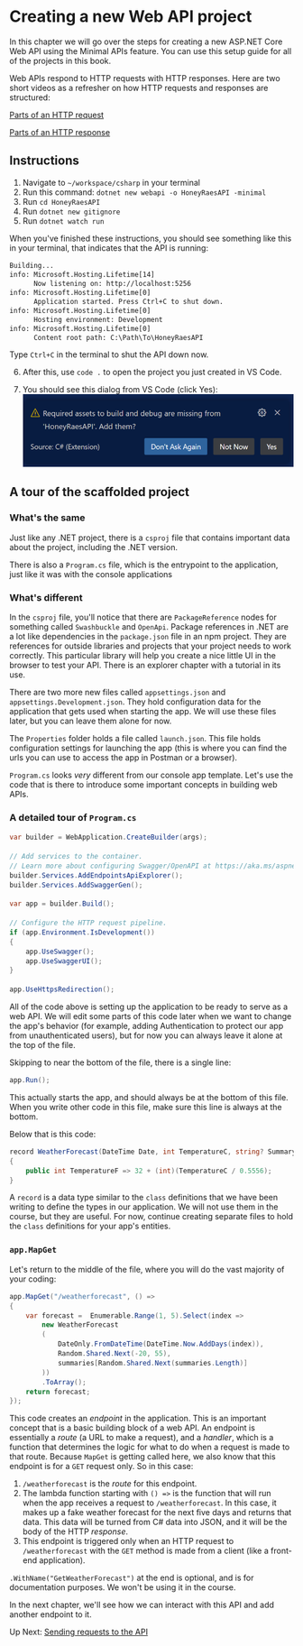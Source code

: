# Creating a new Web API project
In this chapter we will go over the steps for creating a new ASP.NET Core Web API using the Minimal APIs feature. You can use this setup guide for all of the projects in this book.

Web APIs respond to HTTP requests with HTTP responses. Here are two short videos as a refresher on how HTTP requests and responses are structured:

[Parts of an HTTP request](https://youtu.be/pHFWGN-upGM)

[Parts of an HTTP response](https://youtu.be/c9sMNc2PrMU)

## Instructions

1. Navigate to `~/workspace/csharp` in your terminal
1. Run this command: `dotnet new webapi -o HoneyRaesAPI -minimal`
1. Run `cd HoneyRaesAPI`
1. Run `dotnet new gitignore`
1. Run `dotnet watch run`

When you've finished these instructions, you should see something like this in your terminal, that indicates that the API is running:
```
Building...
info: Microsoft.Hosting.Lifetime[14]
      Now listening on: http://localhost:5256
info: Microsoft.Hosting.Lifetime[0]
      Application started. Press Ctrl+C to shut down.
info: Microsoft.Hosting.Lifetime[0]
      Hosting environment: Development
info: Microsoft.Hosting.Lifetime[0]
      Content root path: C:\Path\To\HoneyRaesAPI
```

Type `Ctrl+C` in the terminal to shut the API down now.

6. After this, use `code .` to open the project you just created in VS Code.

6. You should see this dialog from VS Code (click Yes):
![build and debug assets confirmation](../../assets/honey-raes-assets-confirm.png)

## A tour of the scaffolded project

### What's the same
Just like any .NET project, there is a `csproj` file that contains important data about the project, including the .NET version.

There is also a `Program.cs` file, which is the entrypoint to the application, just like it was with the console applications

### What's different

In the `csproj` file, you'll notice that there are `PackageReference` nodes for something called `Swashbuckle` and `OpenApi`. Package references in .NET are a lot like dependencies in the `package.json` file in an npm project. They are references for outside libraries and projects that your project needs to work correctly. This particular library will help you create a nice little UI in the browser to test your API. There is an explorer chapter with a tutorial in its use.

There are two more new files called `appsettings.json` and `appsettings.Development.json`. They hold configuration data for the application that gets used when starting the app. We will use these files later, but you can leave them alone for now.

The `Properties` folder holds a file called `launch.json`. This file holds configuration settings for launching the app (this is where you can find the urls you can use to access the app in Postman or a browser).

`Program.cs` looks _very_ different from our console app template. Let's use the code that is there to introduce some important concepts in building web APIs.

### A detailed tour of `Program.cs`

``` csharp
var builder = WebApplication.CreateBuilder(args);

// Add services to the container.
// Learn more about configuring Swagger/OpenAPI at https://aka.ms/aspnetcore/swashbuckle
builder.Services.AddEndpointsApiExplorer();
builder.Services.AddSwaggerGen();

var app = builder.Build();

// Configure the HTTP request pipeline.
if (app.Environment.IsDevelopment())
{
    app.UseSwagger();
    app.UseSwaggerUI();
}

app.UseHttpsRedirection();
```

All of the code above is setting up the application to be ready to serve as a web API. We will edit some parts of this code later when we want to change the app's behavior (for example, adding Authentication to protect our app from unauthenticated users), but for now you can always leave it alone at the top of the file.

Skipping to near the bottom of the file, there is a single line:
``` csharp
app.Run();
```

This actually starts the app, and should always be at the bottom of this file. When you write other code in this file, make sure this line is always at the bottom.

Below that is this code:
``` csharp
record WeatherForecast(DateTime Date, int TemperatureC, string? Summary)
{
    public int TemperatureF => 32 + (int)(TemperatureC / 0.5556);
}
```

A `record` is a data type similar to the `class` definitions that we have been writing to define the types in our application. We will not use them in the course, but they are useful. For now, continue creating separate files to hold the `class` definitions for your app's entities.

### `app.MapGet`

Let's return to the middle of the file, where you will do the vast majority of your coding:

``` csharp
app.MapGet("/weatherforecast", () =>
{
    var forecast =  Enumerable.Range(1, 5).Select(index =>
        new WeatherForecast
        (
            DateOnly.FromDateTime(DateTime.Now.AddDays(index)),
            Random.Shared.Next(-20, 55),
            summaries[Random.Shared.Next(summaries.Length)]
        ))
        .ToArray();
    return forecast;
});
```

This code creates an _endpoint_ in the application. This is an important concept that is a basic building block of a web API. An endpoint is essentially a _route_ (a URL to make a request), and a _handler_, which is a function that determines the logic for what to do when a request is made to that route. Because `MapGet` is getting called here, we also know that this endpoint is for a `GET` request only. So in this case:

1. `/weatherforecast` is the _route_ for this endpoint.
1. The lambda function starting with `() =>` is the function that will run when the app receives a request to `/weatherforecast`. In this case, it makes up a fake weather forecast for the next five days and returns that data. This data will be turned from C# data into JSON, and it will be the body of the HTTP _response_.
1. This endpoint is triggered only when an HTTP request to `/weatherforecast` with the `GET` method is made from a client (like a front-end application).

`.WithName("GetWeatherForecast")` at the end is optional, and is for documentation purposes. We won't be using it in the course.

In the next chapter, we'll see how we can interact with this API and add another endpoint to it.

Up Next: [Sending requests to the API](./testing-web-api.md)